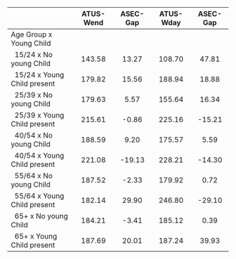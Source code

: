
|                      |    ATUS-Wend |     ASEC-Gap |    ATUS-Wday |     ASEC-Gap |
| -------------------- | :----------: | :----------: | :----------: | :----------: |
| Age Group x Young Child |              |              |              |              |
| &nbsp;&nbsp;15/24 x No young Child |       143.58 |        13.27 |       108.70 |        47.81 |
| &nbsp;&nbsp;15/24 x Young Child present |       179.82 |        15.56 |       188.94 |        18.88 |
| &nbsp;&nbsp;25/39 x No young Child |       179.63 |         5.57 |       155.64 |        16.34 |
| &nbsp;&nbsp;25/39 x Young Child present |       215.61 |        -0.86 |       225.16 |       -15.21 |
| &nbsp;&nbsp;40/54 x No young Child |       188.59 |         9.20 |       175.57 |         5.59 |
| &nbsp;&nbsp;40/54 x Young Child present |       221.08 |       -19.13 |       228.21 |       -14.30 |
| &nbsp;&nbsp;55/64 x No young Child |       187.52 |        -2.33 |       179.92 |         0.72 |
| &nbsp;&nbsp;55/64 x Young Child present |       182.14 |        29.90 |       246.80 |       -29.10 |
| &nbsp;&nbsp;65+ x No young Child |       184.21 |        -3.41 |       185.12 |         0.39 |
| &nbsp;&nbsp;65+ x Young Child present |       187.69 |        20.01 |       187.24 |        39.93 |


